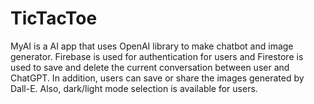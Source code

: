 # TicTacToe
MyAI is a AI app that uses OpenAI library to make chatbot and image generator. Firebase is used for authentication for users and Firestore is used to save and delete the current conversation between user and ChatGPT. In addition, users can save or share the images generated by Dall-E. Also, dark/light mode selection is available for users.

